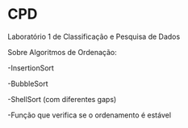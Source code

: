 # CPD
Laboratório 1 de Classificação e Pesquisa de Dados

Sobre Algoritmos de Ordenação:

-InsertionSort

-BubbleSort

-ShellSort (com diferentes gaps)

-Função que verifica se o ordenamento é estável

